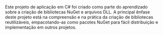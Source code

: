 Este projeto de aplicação em C# foi criado como parte do aprendizado sobre a criação de bibliotecas NuGet e arquivos DLL. A principal ênfase deste projeto está na compreensão e na prática da criação de bibliotecas reutilizáveis, empacotando-as como pacotes NuGet para fácil distribuição e implementação em outros projetos.
